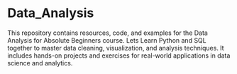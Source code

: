 # Data_Analysis
This repository contains resources, code, and examples for the Data Analysis for Absolute Beginners course. 
Lets  Learn Python and SQL together to master data cleaning, visualization, and analysis techniques. 
It includes hands-on projects and exercises for real-world applications in data science and analytics.
